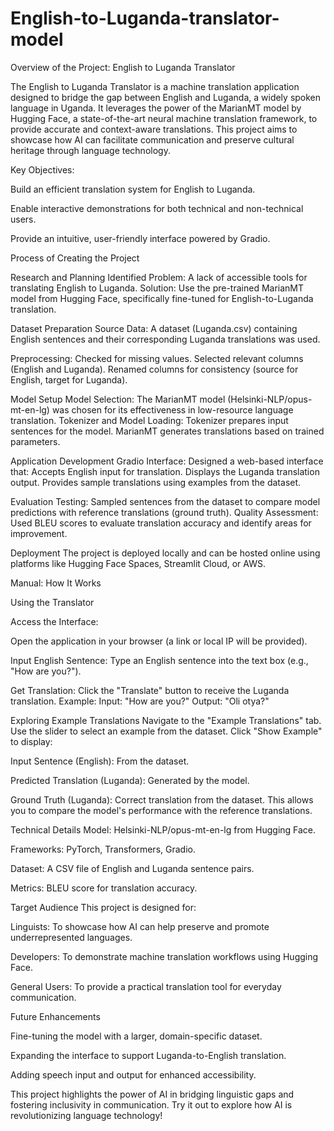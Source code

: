 # English-to-Luganda-translator-model
Overview of the Project: English to Luganda Translator

The English to Luganda Translator is a machine translation application designed to bridge the gap between English and Luganda, a widely spoken language in Uganda. It leverages the power of the MarianMT model by Hugging Face, a state-of-the-art neural machine translation framework, to provide accurate and context-aware translations. This project aims to showcase how AI can facilitate communication and preserve cultural heritage through language technology.

Key Objectives:

Build an efficient translation system for English to Luganda.

Enable interactive demonstrations for both technical and non-technical users.

Provide an intuitive, user-friendly interface powered by Gradio.

Process of Creating the Project

Research and Planning Identified Problem: A lack of accessible tools for translating English to Luganda. Solution: Use the pre-trained MarianMT model from Hugging Face, specifically fine-tuned for English-to-Luganda translation.

Dataset Preparation Source Data: A dataset (Luganda.csv) containing English sentences and their corresponding Luganda translations was used.

Preprocessing: Checked for missing values. Selected relevant columns (English and Luganda). Renamed columns for consistency (source for English, target for Luganda).

Model Setup Model Selection: The MarianMT model (Helsinki-NLP/opus-mt-en-lg) was chosen for its effectiveness in low-resource language translation.
Tokenizer and Model Loading: Tokenizer prepares input sentences for the model. MarianMT generates translations based on trained parameters.

Application Development Gradio Interface: Designed a web-based interface that: Accepts English input for translation. Displays the Luganda translation output. Provides sample translations using examples from the dataset.

Evaluation Testing: Sampled sentences from the dataset to compare model predictions with reference translations (ground truth). Quality Assessment: Used BLEU scores to evaluate translation accuracy and identify areas for improvement.

Deployment The project is deployed locally and can be hosted online using platforms like Hugging Face Spaces, Streamlit Cloud, or AWS.

Manual: How It Works

Using the Translator

Access the Interface:

Open the application in your browser (a link or local IP will be provided).

Input English Sentence: Type an English sentence into the text box (e.g., "How are you?").

Get Translation: Click the "Translate" button to receive the Luganda translation. Example: Input: "How are you?" Output: "Oli otya?"

Exploring Example Translations Navigate to the "Example Translations" tab. Use the slider to select an example from the dataset. Click "Show Example" to display:

Input Sentence (English): From the dataset.

Predicted Translation (Luganda): Generated by the model.

Ground Truth (Luganda): Correct translation from the dataset. This allows you to compare the model's performance with the reference translations.

Technical Details Model: Helsinki-NLP/opus-mt-en-lg from Hugging Face.

Frameworks: PyTorch, Transformers, Gradio.

Dataset: A CSV file of English and Luganda sentence pairs.

Metrics: BLEU score for translation accuracy.

Target Audience This project is designed for:

Linguists: To showcase how AI can help preserve and promote underrepresented languages.

Developers: To demonstrate machine translation workflows using Hugging Face.

General Users: To provide a practical translation tool for everyday communication.

Future Enhancements

Fine-tuning the model with a larger, domain-specific dataset.

Expanding the interface to support Luganda-to-English translation.

Adding speech input and output for enhanced accessibility.

This project highlights the power of AI in bridging linguistic gaps and fostering inclusivity in communication. Try it out to explore how AI is revolutionizing language technology!

